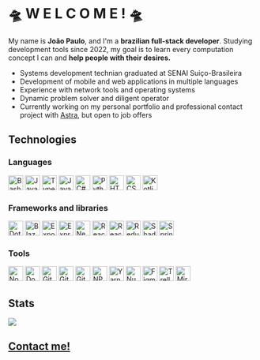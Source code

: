 <div>
  <h1>🛸 W E L C O M E ! 🛸</h1> 
  <p>My name is <strong>João Paulo</strong>, and I'm a <strong>brazilian full-stack developer</strong>. Studying development tools since 2022, my goal is to learn every computation concept I can and <strong>help people with their desires.</strong></p>  
</div>
<div>
  <ul>
    <li>Systems development technian graduated at SENAI Suiço-Brasileira</li>
    <li>Development of mobile and web applications in multiple languages</li>
    <li>Experience with network tools and operating systems</li>
    <li>Dynamic problem solver and diligent operator</li>
    <li>Currently working on my personal portfolio and professional contact project with <a href="https://github.com/astra-software">Astra</a>, but open to job offers</li>
  </ul>
</div>
<div>
  <h2>Technologies</h2>
  <h3>Languages</h3>
  
  <img src="https://img.shields.io/badge/Bash-4EAA25?logo=gnubash&logoColor=fff" height="30" alt="Bash"  />
  <img src="https://img.shields.io/badge/JavaScript-F7DF1E?logo=javascript&logoColor=000" height="30" alt="JavaScript"  />
  <img src="https://img.shields.io/badge/TypeScript-3178C6?logo=typescript&logoColor=fff" height="30" alt="TypeScript"  />
  <img src="https://img.shields.io/badge/Java-%23ED8B00.svg?logo=openjdk&logoColor=white" height="30" alt="Java"  />
  <img src="https://custom-icon-badges.demolab.com/badge/C%23-%23239120.svg?logo=cshrp&logoColor=white" height="30" alt="C#"  />
  <img src="https://img.shields.io/badge/Python-3776AB?logo=python&logoColor=fff" height="30" alt="Python"  />
  <img src="https://img.shields.io/badge/HTML-%23E34F26.svg?logo=html5&logoColor=white" height="30" alt="HTML"  />
  <img src="https://img.shields.io/badge/CSS-1572B6?logo=css3&logoColor=fff" height="30" alt="CSS"  />
  <img src="https://img.shields.io/badge/Kotlin-%237F52FF.svg?logo=kotlin&logoColor=white" height="30" alt="Kotlin"  />
  <h3>Frameworks and libraries</h3>
  <img src="https://img.shields.io/badge/.NET-512BD4?logo=dotnet&logoColor=fff" height="30" alt="DotNet"  />
  <img src="https://img.shields.io/badge/Blazor-512BD4?logo=blazor&logoColor=fff" height="30" alt="Blazor"  />
  <img src="https://img.shields.io/badge/Expo-000020?logo=expo&logoColor=fff" height="30" alt="Expo"  />
  <img src="https://img.shields.io/badge/Express.js-%23404d59.svg?logo=express&logoColor=%2361DAFB" height="30" alt="Express"  />
  <img src="https://img.shields.io/badge/Next.js-black?logo=next.js&logoColor=white" height="30" alt="NextJS"  />
  <img src="https://img.shields.io/badge/React-%2320232a.svg?logo=react&logoColor=%2361DAFB" height="30" alt="React"  />
  <img src="https://img.shields.io/badge/React_Native-%2320232a.svg?logo=react&logoColor=%2361DAFB" height="30" alt="React Native"  />
  <img src="https://img.shields.io/badge/Redux-764ABC?logo=redux&logoColor=fff" height="30" alt="Redux"  />
  <img src="https://img.shields.io/badge/shadcn%2Fui-000?logo=shadcnui&logoColor=fff" height="30" alt="Shadcn"  />
  <img src="https://img.shields.io/badge/Spring%20Boot-6DB33F?logo=springboot&logoColor=fff" height="30" alt="Spring Boot"  />
  <h3>Tools</h3>
  <img src="https://img.shields.io/badge/Node.js-6DA55F?logo=node.js&logoColor=white" height="30" alt="NodeJS"  />
  <img src="https://img.shields.io/badge/Docker-2496ED?logo=docker&logoColor=fff" height="30" alt="Docker"  />
  <img src="https://img.shields.io/badge/Git-F05032?logo=git&logoColor=fff" height="30" alt="Git"  />
  <img src="https://img.shields.io/badge/GitHub-%23121011.svg?logo=github&logoColor=white" height="30" alt="Github"  />
  <img src="https://img.shields.io/badge/GitHub_Actions-2088FF?logo=github-actions&logoColor=white" height="30" alt="Github Actions"  />
  <img src="https://img.shields.io/badge/npm-CB3837?logo=npm&logoColor=fff" height="30" alt="NPM"  />
  <img src="https://img.shields.io/badge/Yarn-2C8EBB?logo=yarn&logoColor=fff" height="30" alt="Yarn"  />
  <img src="https://img.shields.io/badge/NuGet-004880?logo=nuget&logoColor=fff" height="30" alt="Nuget"  />
  <img src="https://img.shields.io/badge/Figma-F24E1E?logo=figma&logoColor=white" height="30" alt="Figma"  />
  <img src="https://img.shields.io/badge/Trello-0052CC?logo=trello&logoColor=fff" height="30" alt="Trello"  />
  <img src="https://img.shields.io/badge/Miro-050038?logo=miro&logoColor=fff" height="30" alt="Miro"  />
  
</div>
<div>
  <h2>Stats</h2>
  <a href="https://github.com/sntpwbl">
  <img loading="lazy" src="https://github-readme-stats.vercel.app/api/top-langs/?username=sntpwbl&layout=compact&langs_count=7&theme=dracula"/>
</div>
<div>
  <h2>Contact me!</h2>
</div>
<!--
**sntpwbl/sntpwbl** is a ✨ _special_ ✨ repository because its `README.md` (this file) appears on your GitHub profile.

Here are some ideas to get you started:

- 🔭 I’m currently working on ...
- 🌱 I’m currently learning ...
- 👯 I’m looking to collaborate on ...
- 🤔 I’m looking for help with ...
- 💬 Ask me about ...
- 📫 How to reach me: ...
- 😄 Pronouns: ...
- ⚡ Fun fact: ...
-->
